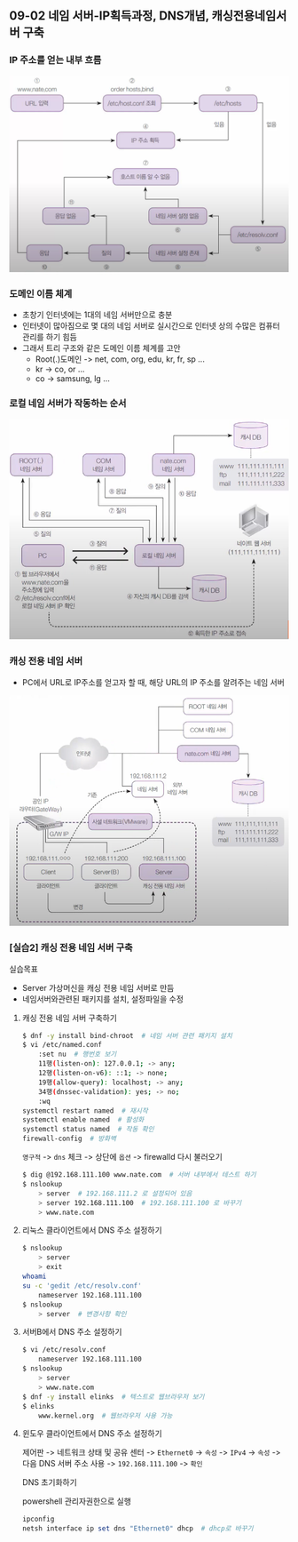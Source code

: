 ## 09-02 네임 서버-IP획득과정, DNS개념, 캐싱전용네임서버 구축

### IP 주소를 얻는 내부 흐름

![09-02 IP주소를 얻는 내부 흐름](./assets/09-02IP주소를얻는내부흐름.png)

### 도메인 이름 체계

- 초창기 인터넷에는 1대의 네임 서버만으로 충분
- 인터넷이 많아짐으로 몇 대의 네임 서버로 실시간으로 인터넷 상의 수많은 컴퓨터 관리를 하기 힘듬
- 그래서 트리 구조와 같은 도메인 이름 체계를 고안
    - Root(.)도메인 -> net, com, org, edu, kr, fr, sp ...
    - kr -> co, or ...
    - co -> samsung, lg ...

### 로컬 네임 서버가 작동하는 순서

![09-02 로컬 네임 서버 작동 순서](./assets/09-02로컬네임서버작동순서.png)

### 캐싱 전용 네임 서버

- PC에서 URL로 IP주소를 얻고자 할 때, 해당 URL의 IP 주소를 알려주는 네임 서버

![09-02 캐싱 전용 네임 서버](./assets/09-02캐싱전용네임서버.png)

### [실습2] 캐싱 전용 네임 서버 구축

실습목표
- Server 가상머신을 캐싱 전용 네임 서버로 만듬
- 네임서버와관련된 패키지를 설치, 설정파일을 수정

1. 캐싱 전용 네임 서버 구축하기

    ```bash
    $ dnf -y install bind-chroot  # 네임 서버 관련 패키지 설치
    $ vi /etc/named.conf
        :set nu  # 행번호 보기
        11행(listen-on): 127.0.0.1; -> any;
        12행(listen-on-v6): ::1; -> none;
        19행(allow-query): localhost; -> any;
        34행(dnssec-validation): yes; -> no;
        :wq
    systemctl restart named  # 재시작
    systemctl enable named  # 활성화
    systemctl status named  # 작동 확인
    firewall-config  # 방화벽
    ```
    `영구적` -> `dns` 체크 -> 상단에 `옵션` -> firewalld 다시 불러오기

    ``` bash
    $ dig @192.168.111.100 www.nate.com  # 서버 내부에서 테스트 하기
    $ nslookup
        > server  # 192.168.111.2 로 설정되어 있음
        > server 192.168.111.100  # 192.168.111.100 로 바꾸기
        > www.nate.com
    ```

2. 리눅스 클라이언트에서 DNS 주소 설정하기

    ```bash
    $ nslookup
        > server
        > exit
    whoami
    su -c 'gedit /etc/resolv.conf'
        nameserver 192.168.111.100
    $ nslookup
        > server  # 변경사항 확인    
    ```

3. 서버B에서 DNS 주소 설정하기

    ``` bash
    $ vi /etc/resolv.conf
        nameserver 192.168.111.100
    $ nslookup
        > server
        > www.nate.com
    $ dnf -y install elinks  # 텍스트로 웹브라우저 보기
    $ elinks
        www.kernel.org  # 웹브라우저 사용 가능  
    ```

4. 윈도우 클라이언트에서 DNS 주소 설정하기

    제어판 -> 네트워크 상태 및 공유 센터 -> `Ethernet0` -> `속성` -> `IPv4` -> `속성` -> 다음 DNS 서버 주소 사용 -> `192.168.111.100` -> `확인`

    DNS 초기화하기

    powershell 관리자권한으로 실행
    ```powershell
    ipconfig
    netsh interface ip set dns "Ethernet0" dhcp  # dhcp로 바꾸기
    ```
